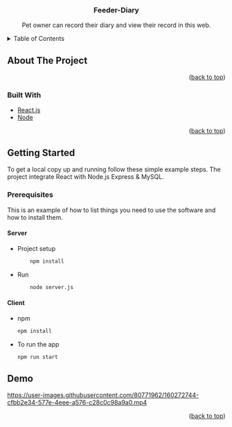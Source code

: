 <div id="top"></div>

<br />
<div align="center">

<h3 align="center">Feeder-Diary</h3>

  <p align="center">
   Pet owner can record their diary and view their record in this web.
  </p>
</div>

<!-- TABLE OF CONTENTS -->
<details>
  <summary>Table of Contents</summary>
  <ol>
    <li>
      <a href="#about-the-project">About The Project</a>
      <ul>
        <li><a href="#built-with">Built With</a></li>
      </ul>
    </li>
    <li>
      <a href="#getting-started">Getting Started</a>
      <ul>
        <li><a href="#prerequisites">Prerequisites</a></li>
        <li><a href="#installation">Installation</a></li>
      </ul>
    </li>
    <li><a href="#demo">Demo</a></li>
  </ol>
</details>

<!-- ABOUT THE PROJECT -->

## About The Project

<p align="right">(<a href="#top">back to top</a>)</p>

### Built With

- [React.js](https://reactjs.org/)
- [Node](https://nodejs.org/en/)

<p align="right">(<a href="#top">back to top</a>)</p>

<!-- GETTING STARTED -->

## Getting Started

To get a local copy up and running follow these simple example steps.
The project integrate React with Node.js Express & MySQL.

### Prerequisites

This is an example of how to list things you need to use the software and how to install them.

#### Server

- Project setup

    ```sh
        npm install
    ```

- Run

    ```sh
        node server.js
    ```

#### Client
- npm

  ```sh
  npm install
  ```

- To run the app

  ```sh
  npm run start
  ```

## Demo

https://user-images.githubusercontent.com/80771962/160272744-cfbb2e34-577e-4eee-a576-c28c0c98a9a0.mp4


<p align="right">(<a href="#top">back to top</a>)</p>
